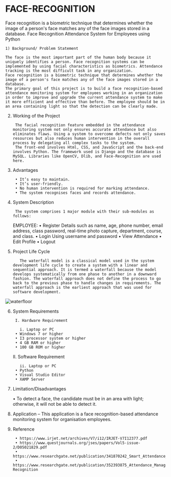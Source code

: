 # FACE-RECOGNITION

Face recognition is a biometric technique that determines whether the image of a person's face matches any of the face images stored in a database.
Face Recognition Attendance System for Employees using Python

    1) Background/ Problem Statement

	The face is the most important part of the human body because it uniquely identifies a person. Face recognition systems can be implemented by using facial characteristics as biometrics. Attendance tracking is the most difficult task in any organization.
	Face recognition is a biometric technique that determines whether the image of a person's face matches any of the face images stored in a database.
	The primary goal of this project is to build a face recognition-based attendance monitoring system for employees working in an organization in order to improve and upgrade the current attendance system to make it more efficient and effective than before. The employee should be in an area containing light so that the detection can be clearly made.

2) Working of the Project

		The facial recognition feature embedded in the attendance monitoring system not only ensures accurate attendance but also eliminates flaws. Using a system to overcome defects not only saves resources but also reduces human intervention in the overall process by delegating all complex tasks to the system.
		The front-end involves Html, CSS, and JavaScript and the back-end involves Python. The framework used is Django and the database is MySQL. Libraries like OpenCV, Dlib, and Face-Recognition are used here.

3) Advantages

	    • It’s easy to maintain.
	    • It’s user-friendly.
	    • No human intervention is required for marking attendance.
	    • The system recognises faces and records attendance.


4) System Description

		The system comprises 1 major module with their sub-modules as follows: 

	EMPLOYEE:
	    • Register
	Details such as name, age, phone number, email address, class password, real-time photo capture, department, course, and class.
	    • Login
	Using username and password
	    • View Attendance
	    • Edit Profile
	    • Logout

5) Project Life Cycle

	
		  The waterfall model is a classical model used in the system development life cycle to create a system with a linear and sequential approach. It is termed a waterfall because the model develops systematically from one phase to another in a downward fashion. The waterfall approach does not define the process to go back to the previous phase to handle changes in requirements. The waterfall approach is the earliest approach that was used for software development.

![waterfloor](https://user-images.githubusercontent.com/45793333/206803701-8db9d159-0e4d-4d76-8e40-b4a46266a674.jpg)


6) System Requirements

	    I. Hardware Requirement

	      i. Laptop or PC
		• Windows 7 or higher
		• I3 processor system or higher
		• 4 GB RAM or higher
		• 100 GB ROM or higher

   II. Software Requirement

	      ii. Laptop or PC
		• Python
		• Visual Studio Editor
		• XAMP Server

7) Limitation/Disadvantages
    
    • To detect a face, the candidate must be in an area with light; otherwise, it will not be able to detect it.

8) Application – This application is a face recognition-based attendance monitoring system for organisation employees.

9) Reference

	    • https://www.irjet.net/archives/V7/i12/IRJET-V7I12377.pdf
	    • https://www.questjournals.org/jses/papers/Vol5-issue-2/D05021829.pdf
	    • https://www.researchgate.net/publication/341870242_Smart_Attendance_System_using_OPENCV_based_on_Facial_Recognition
	    • https://www.researchgate.net/publication/352393875_Attendance_Management_System_using_Face-Recognition
